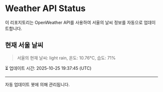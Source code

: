 
# Weather API Status

이 리포지토리는 OpenWeather API를 사용하여 서울의 날씨 정보를 자동으로 업데이트합니다.

## 현재 서울 날씨
> 서울의 현재 날씨: light rain, 온도: 10.76°C, 습도: 71%

⏳ 업데이트 시간: 2025-10-25 19:37:45 (UTC)

---
자동 업데이트 봇에 의해 관리됩니다.
